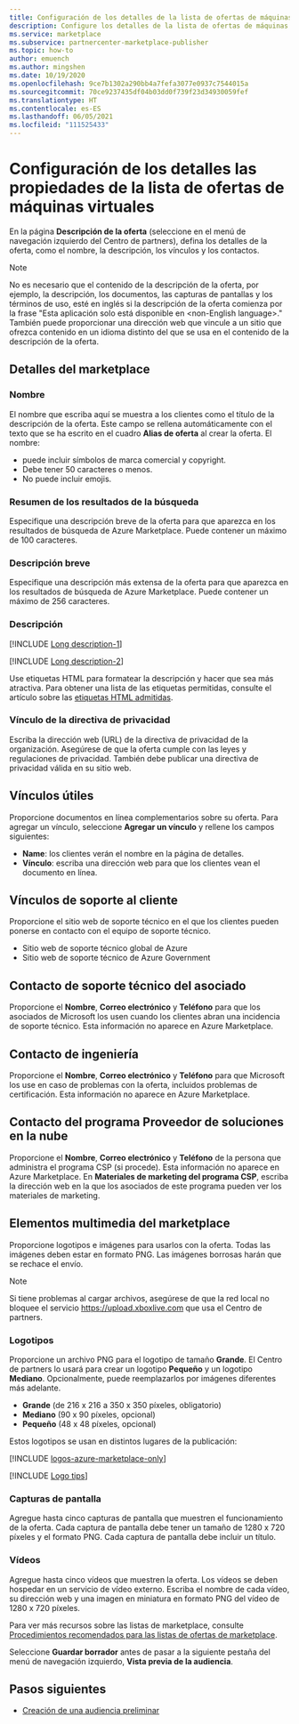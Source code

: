```yaml
---
title: Configuración de los detalles de la lista de ofertas de máquinas virtuales en Azure Marketplace
description: Configure los detalles de la lista de ofertas de máquinas virtuales en Azure Marketplace.
ms.service: marketplace
ms.subservice: partnercenter-marketplace-publisher
ms.topic: how-to
author: emuench
ms.author: mingshen
ms.date: 10/19/2020
ms.openlocfilehash: 9ce7b1302a290bb4a7fefa3077e0937c7544015a
ms.sourcegitcommit: 70ce9237435df04b03dd0f739f23d34930059fef
ms.translationtype: HT
ms.contentlocale: es-ES
ms.lasthandoff: 06/05/2021
ms.locfileid: "111525433"
---
```

# <a name="configure-virtual-machine-offer-listing-details"></a>Configuración de los detalles las propiedades de la lista de ofertas de máquinas virtuales

En la página **Descripción de la oferta** (seleccione en el menú de navegación izquierdo del Centro de partners), defina los detalles de la oferta, como el nombre, la descripción, los vínculos y los contactos.

> [!NOTE]
> No es necesario que el contenido de la descripción de la oferta, por ejemplo, la descripción, los documentos, las capturas de pantallas y los términos de uso, esté en inglés si la descripción de la oferta comienza por la frase "Esta aplicación solo está disponible en \<non-English language>." También puede proporcionar una dirección web que vincule a un sitio que ofrezca contenido en un idioma distinto del que se usa en el contenido de la descripción de la oferta.

## <a name="marketplace-details"></a>Detalles del marketplace

### <a name="name"></a>Nombre

El nombre que escriba aquí se muestra a los clientes como el título de la descripción de la oferta. Este campo se rellena automáticamente con el texto que se ha escrito en el cuadro **Alias de oferta** al crear la oferta. El nombre:

- puede incluir símbolos de marca comercial y copyright.
- Debe tener 50 caracteres o menos.
- No puede incluir emojis.

### <a name="search-results-summary"></a>Resumen de los resultados de la búsqueda

Especifique una descripción breve de la oferta para que aparezca en los resultados de búsqueda de Azure Marketplace. Puede contener un máximo de 100 caracteres.

### <a name="short-description"></a>Descripción breve

Especifique una descripción más extensa de la oferta para que aparezca en los resultados de búsqueda de Azure Marketplace. Puede contener un máximo de 256 caracteres.

### <a name="description"></a>Descripción

[!INCLUDE [Long description-1](includes/long-description-1.md)]

[!INCLUDE [Long description-2](includes/long-description-2.md)]

Use etiquetas HTML para formatear la descripción y hacer que sea más atractiva. Para obtener una lista de las etiquetas permitidas, consulte el artículo sobre las [etiquetas HTML admitidas](supported-html-tags.md).

### <a name="privacy-policy-link"></a>Vínculo de la directiva de privacidad

Escriba la dirección web (URL) de la directiva de privacidad de la organización. Asegúrese de que la oferta cumple con las leyes y regulaciones de privacidad. También debe publicar una directiva de privacidad válida en su sitio web.

## <a name="useful-links"></a>Vínculos útiles

Proporcione documentos en línea complementarios sobre su oferta. Para agregar un vínculo, seleccione **Agregar un vínculo** y rellene los campos siguientes:

- **Name**: los clientes verán el nombre en la página de detalles.
- **Vínculo**: escriba una dirección web para que los clientes vean el documento en línea.

## <a name="customer-support-links"></a>Vínculos de soporte al cliente

Proporcione el sitio web de soporte técnico en el que los clientes pueden ponerse en contacto con el equipo de soporte técnico.

- Sitio web de soporte técnico global de Azure
- Sitio web de soporte técnico de Azure Government

## <a name="partner-support-contact"></a>Contacto de soporte técnico del asociado

Proporcione el **Nombre**, **Correo electrónico** y **Teléfono** para que los asociados de Microsoft los usen cuando los clientes abran una incidencia de soporte técnico. Esta información no aparece en Azure Marketplace.

## <a name="engineering-contact"></a>Contacto de ingeniería

Proporcione el **Nombre**, **Correo electrónico** y **Teléfono** para que Microsoft los use en caso de problemas con la oferta, incluidos problemas de certificación. Esta información no aparece en Azure Marketplace.

## <a name="cloud-solution-provider-program-contact"></a>Contacto del programa Proveedor de soluciones en la nube

Proporcione el **Nombre**, **Correo electrónico** y **Teléfono** de la persona que administra el programa CSP (si procede). Esta información no aparece en Azure Marketplace. En **Materiales de marketing del programa CSP**, escriba la dirección web en la que los asociados de este programa pueden ver los materiales de marketing.

## <a name="marketplace-media"></a>Elementos multimedia del marketplace

Proporcione logotipos e imágenes para usarlos con la oferta. Todas las imágenes deben estar en formato PNG. Las imágenes borrosas harán que se rechace el envío.

>[!NOTE]
>Si tiene problemas al cargar archivos, asegúrese de que la red local no bloquee el servicio https://upload.xboxlive.com que usa el Centro de partners.

### <a name="logos"></a>Logotipos

Proporcione un archivo PNG para el logotipo de tamaño **Grande**. El Centro de partners lo usará para crear un logotipo **Pequeño** y un logotipo **Mediano**. Opcionalmente, puede reemplazarlos por imágenes diferentes más adelante.

- **Grande** (de 216 x 216 a 350 x 350 píxeles, obligatorio)
- **Mediano** (90 x 90 píxeles, opcional)
- **Pequeño** (48 x 48 píxeles, opcional)

Estos logotipos se usan en distintos lugares de la publicación:

[!INCLUDE [logos-azure-marketplace-only](includes/logos-azure-marketplace-only.md)]

[!INCLUDE [Logo tips](includes/graphics-suggestions.md)]

### <a name="screenshots"></a>Capturas de pantalla

Agregue hasta cinco capturas de pantalla que muestren el funcionamiento de la oferta. Cada captura de pantalla debe tener un tamaño de 1280 x 720 píxeles y el formato PNG. Cada captura de pantalla debe incluir un título.

### <a name="videos"></a>Vídeos

Agregue hasta cinco vídeos que muestren la oferta. Los vídeos se deben hospedar en un servicio de vídeo externo. Escriba el nombre de cada vídeo, su dirección web y una imagen en miniatura en formato PNG del vídeo de 1280 x 720 píxeles.

Para ver más recursos sobre las listas de marketplace, consulte [Procedimientos recomendados para las listas de ofertas de marketplace](gtm-offer-listing-best-practices.md).

Seleccione **Guardar borrador** antes de pasar a la siguiente pestaña del menú de navegación izquierdo, **Vista previa de la audiencia**.

## <a name="next-steps"></a>Pasos siguientes

- [Creación de una audiencia preliminar](azure-vm-create-preview.md)
